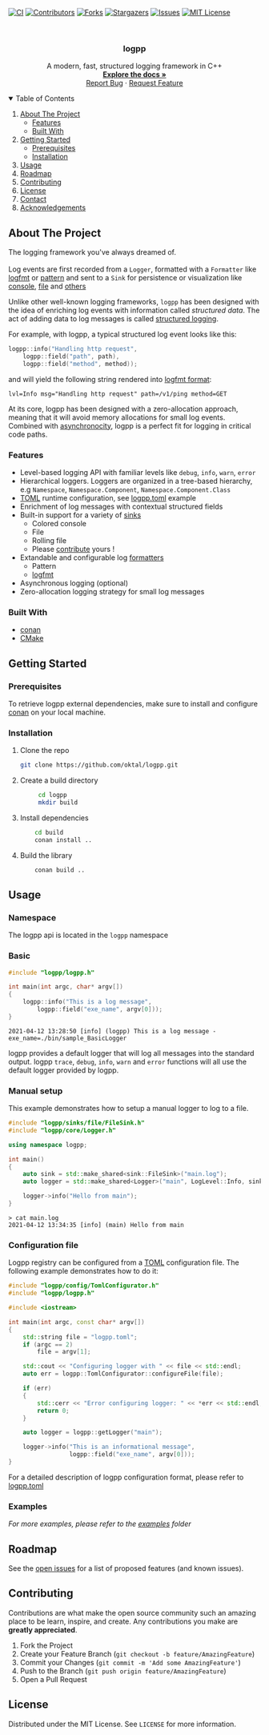 [![CI][ci-shield]][ci-url]
[![Contributors][contributors-shield]][contributors-url]
[![Forks][forks-shield]][forks-url]
[![Stargazers][stars-shield]][stars-url]
[![Issues][issues-shield]][issues-url]
[![MIT License][license-shield]][license-url]


<br />
<p align="center">
  <h3 align="center">logpp</h3>

  <p align="center">
    A modern, fast, structured logging framework in C++
    <br />
    <a href="https://github.com/oktal/logpp"><strong>Explore the docs »</strong></a>
    <br />
    <a href="https://github.com/oktal/logpp/issues">Report Bug</a>
    ·
    <a href="https://github.com/oktal/logpp/issues">Request Feature</a>
  </p>
</p>



<details open="open">
  <summary>Table of Contents</summary>
  <ol>
    <li>
      <a href="#about-the-project">About The Project</a>
      <ul>
        <li><a href="#features">Features</a></li>
        <li><a href="#built-with">Built With</a></li>
      </ul>
    </li>
    <li>
      <a href="#getting-started">Getting Started</a>
      <ul>
        <li><a href="#prerequisites">Prerequisites</a></li>
        <li><a href="#installation">Installation</a></li>
      </ul>
    </li>
    <li><a href="#usage">Usage</a></li>
    <li><a href="#roadmap">Roadmap</a></li>
    <li><a href="#contributing">Contributing</a></li>
    <li><a href="#license">License</a></li>
    <li><a href="#contact">Contact</a></li>
    <li><a href="#acknowledgements">Acknowledgements</a></li>
  </ol>
</details>


## About The Project

The logging framework you've always dreamed of.<br /><br />
Log events are first recorded from a `Logger`, formatted with a `Formatter` like [logfmt](https://github.com/oktal/logpp/blob/master/include/logpp/format/LogFmtFormatter.h) or [pattern](https://github.com/oktal/logpp/blob/master/include/logpp/format/PatternFormatter.h) and sent to a `Sink` for persistence or visualization like [console](https://github.com/oktal/logpp/blob/master/include/logpp/sinks/ColoredConsole.h), [file](https://github.com/oktal/logpp/blob/master/include/logpp/sinks/file/FileSink.h) and [others](https://github.com/oktal/logpp/tree/master/include/logpp/sinks)

Unlike other well-known logging frameworks, `logpp` has been designed with the idea of enriching log events with information called *structured data*.
The act of adding data to log messages is called [structured logging](https://stackify.com/what-is-structured-logging-and-why-developers-need-it/).

For example, with logpp, a typical structured log event looks like this:

```cpp
logpp::info("Handling http request",
    logpp::field("path", path),
    logpp::field("method", method));
 ```
 
 and will yield the following string rendered into [logfmt format](https://www.brandur.org/logfmt):
 
 `lvl=Info msg="Handling http request" path=/v1/ping method=GET`

At its core, logpp has been designed with a zero-allocation approach, meaning that it will avoid memory allocations for small log events.
Combined with [asynchronocity](https://github.com/oktal/logpp/blob/master/include/logpp/sinks/AsyncSink.h), logpp is a perfect fit for logging in critical code paths.

### Features

* Level-based logging API with familiar levels like `debug`, `info`, `warn`, `error`
* Hierarchical loggers. Loggers are organized in a tree-based hierarchy, e.g `Namespace`, `Namespace.Component`, `Namespace.Component.Class`
* [TOML](http://toml.io) runtime configuration, see [logpp.toml](https://github.com/oktal/logpp/blob/master/examples/logpp.toml) example
* Enrichment of log messages with contextual structured fields
* Built-in support for a variety of [sinks](https://github.com/oktal/logpp/tree/master/include/logpp/sinks)
    * Colored console
    * File
    * Rolling file
    * Please [contribute](#contributing) yours !
* Extandable and configurable log [formatters](https://github.com/oktal/logpp/tree/master/include/logpp/format)
    * Pattern
    * [logfmt](https://www.brandur.org/logfmt)
* Asynchronous logging (optional)
* Zero-allocation logging strategy for small log messages

### Built With

* [conan](https://conan.io/)
* [CMake](https://cmake.org/)

## Getting Started

### Prerequisites

To retrieve logpp external dependencies, make sure to install and configure [conan](https://conan.io) on your local machine.

### Installation

1. Clone the repo
   ```sh
   git clone https://github.com/oktal/logpp.git
   ```
2. Create a build directory
   ```sh
        cd logpp
        mkdir build
    ```
3. Install dependencies
   ```sh
       cd build
       conan install ..
   ```
4. Build the library
   ```sh
       conan build ..
   ```


<!-- USAGE EXAMPLES -->
## Usage

### Namespace

The logpp api is located in the `logpp` namespace

### Basic

```cpp
#include "logpp/logpp.h"

int main(int argc, char* argv[])
{
    logpp::info("This is a log message",
        logpp::field("exe_name", argv[0]));
}
```

```console
2021-04-12 13:28:50 [info] (logpp) This is a log message - exe_name=./bin/sample_BasicLogger
```

logpp provides a default logger that will log all messages into the standard output. logpp `trace`, `debug`, `info`, `warn` and `error` functions will all use
the default logger provided by logpp.

### Manual setup

This example demonstrates how to setup a manual logger to log to a file.

```cpp
#include "logpp/sinks/file/FileSink.h"
#include "logpp/core/Logger.h"

using namespace logpp;

int main()
{
    auto sink = std::make_shared<sink::FileSink>("main.log");
    auto logger = std::make_shared<Logger>("main", LogLevel::Info, sink);

    logger->info("Hello from main");
}
```

```console
> cat main.log 
2021-04-12 13:34:35 [info] (main) Hello from main
```

### Configuration file

Logpp registry can be configured from a [TOML](https://toml.io/en/) configuration file. The following example demonstrates how to do it:

```cpp
#include "logpp/config/TomlConfigurator.h"
#include "logpp/logpp.h"

#include <iostream>

int main(int argc, const char* argv[])
{
    std::string file = "logpp.toml";
    if (argc == 2)
        file = argv[1];

    std::cout << "Configuring logger with " << file << std::endl;
    auto err = logpp::TomlConfigurator::configureFile(file);

    if (err)
    {
        std::cerr << "Error configuring logger: " << *err << std::endl;
        return 0;
    }

    auto logger = logpp::getLogger("main");

    logger->info("This is an informational message",
                 logpp::field("exe_name", argv[0]));
}
```

For a detailed description of logpp configuration format, please refer to [logpp.toml](https://github.com/oktal/logpp/blob/master/examples/logpp.toml)

### Examples

_For more examples, please refer to the [examples](https://github.com/oktal/logpp/examples) folder_


## Roadmap

See the [open issues](https://github.com/othneildrew/Best-README-Template/issues) for a list of proposed features (and known issues).


## Contributing

Contributions are what make the open source community such an amazing place to be learn, inspire, and create. Any contributions you make are **greatly appreciated**.

1. Fork the Project
2. Create your Feature Branch (`git checkout -b feature/AmazingFeature`)
3. Commit your Changes (`git commit -m 'Add some AmazingFeature'`)
4. Push to the Branch (`git push origin feature/AmazingFeature`)
5. Open a Pull Request

## License

Distributed under the MIT License. See `LICENSE` for more information.

[contributors-shield]: https://img.shields.io/github/contributors/oktal/logpp.svg?style=for-the-badge
[contributors-url]: https://github.com/oktal/logpp/graphs/contributors
[ci-shield]: https://img.shields.io/github/workflow/status/oktal/logpp/CI?style=for-the-badge
[ci-url]: https://github.com/oktal/logpp/workflows/CI/badge.svg
[forks-shield]: https://img.shields.io/github/forks/oktal/logpp.svg?style=for-the-badge
[forks-url]: https://github.com/oktal/logpp/network/members
[stars-shield]: https://img.shields.io/github/stars/oktal/logpp.svg?style=for-the-badge
[stars-url]: https://github.com/oktal/logpp/stargazers
[issues-shield]: https://img.shields.io/github/issues/oktal/logpp.svg?style=for-the-badge
[issues-url]: https://github.com/oktal/logpp/issues
[license-shield]: https://img.shields.io/github/license/oktal/logpp.svg?style=for-the-badge
[license-url]: https://github.com/oktal/logpp/blob/master/LICENSE.txt
